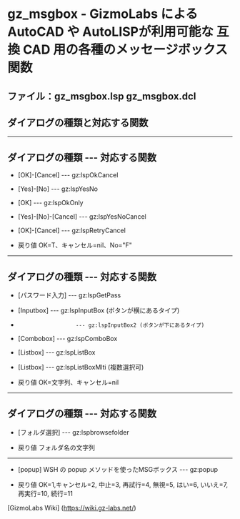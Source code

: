 # gz_msgbox - GizmoLabs による AutoCAD や AutoLISPが利用可能な 互換 CAD 用の各種のメッセージボックス関数
## ファイル：gz_msgbox.lsp gz_msgbox.dcl

## ダイアログの種類と対応する関数

------------------------------------------------------------------
ダイアログの種類      --- 対応する関数
------------------------------------------------------------------
- [OK]-[Cancel]         --- gz:lspOkCancel
- [Yes]-[No]            --- gz:lspYesNo
- [OK]                  --- gz:lspOkOnly
- [Yes]-[No]-[Cancel]   --- gz:lspYesNoCancel
- [OK]-[Cancel]         --- gz:lspRetryCancel

- 戻り値 OK=T、キャンセル=nil、No="F"

------------------------------------------------------------------
ダイアログの種類      --- 対応する関数
------------------------------------------------------------------
- [パスワード入力]      --- gz:lspGetPass
- [Inputbox]            --- gz:lspInputBox  (ボタンが横にあるタイプ)
-                       --- gz:lspInputBox2 (ボタンが下にあるタイプ)
- [Combobox]            --- gz:lspComboBox
- [Listbox]             --- gz:lspListBox
- [Listbox]             --- gz:lspListBoxMlti (複数選択可)

- 戻り値 OK=文字列、キャンセル=nil

------------------------------------------------------------------
ダイアログの種類      --- 対応する関数
------------------------------------------------------------------
- [フォルダ選択]        --- gz:lspbrowsefolder

- 戻り値 フォルダ名の文字列
------------------------------------------------------------------
- [popup] WSH の popup メソッドを使ったMSGボックス --- gz:popup

- 戻り値 OK=1,キャンセル=2, 中止=3, 再試行=4, 無視=5,  はい=6, いいえ=7, 再実行=10, 続行=11



[GizmoLabs Wiki] (https://wiki.gz-labs.net/)
